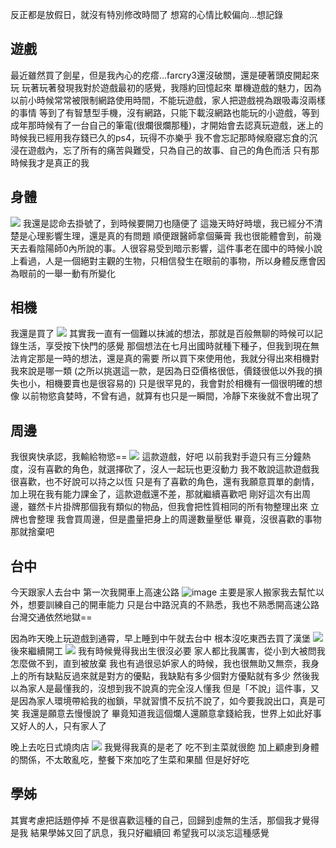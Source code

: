 反正都是放假日，就沒有特別修改時間了
想寫的心情比較偏向...想記錄


遊戲
-
最近雖然買了劍星，但是我內心的疙瘩...farcry3還沒破關，還是硬著頭皮開起來玩
玩著玩著發現我對於遊戲最初的感覺，我隱約回憶起來
單機遊戲的魅力，因為以前小時候常常被限制網路使用時間，不能玩遊戲，家人把遊戲視為跟吸毒沒兩樣的事情
等到了有智慧型手機，沒有網路，只能下載沒網路也能玩的小遊戲，等到成年那時候有了一台自己的筆電(很爛很爛那種)，才開始會去認真玩遊戲，迷上的時候我已經用我存錢已久的ps4，玩得不亦樂乎
我不會忘記那時候廢寢忘食的沉浸在遊戲內，忘了所有的痛苦與難受，只為自己的故事、自己的角色而活
只有那時候我才是真正的我

身體
-
![](https://github.com/photohost/picx-images-hosting/raw/master/20241027/Clip_2024-10-27_02-03-31.2dop7od8fm.jpg)
我還是認命去掛號了，到時候要開刀也隨便了
這幾天時好時壞，我已經分不清楚是心理影響生理，還是真的有問題
順便跟醫師拿個藥膏
我也很能體會到，前幾天去看陰陽師0內所說的事。人很容易受到暗示影響，這件事老在國中的時候小說上看過，人是一個絕對主觀的生物，只相信發生在眼前的事物，所以身體反應會因為眼前的一舉一動有所變化

相機
-
我還是買了
![](https://github.com/photohost/picx-images-hosting/raw/master/20241027/image.7p3lse8jaq.jpg)
其實我一直有一個難以抹滅的想法，那就是百般無聊的時候可以記錄生活，享受按下快門的感覺
那個想法在七月出國時就種下種子，但我到現在無法肯定那是一時的想法，還是真的需要
所以買下來使用他，我就分得出來相機對我來說是哪一類
(之所以挑選這一款，是因為日亞價格很低，價錢很低以外我的損失也小，相機要賣也是很容易的)
只是很罕見的，我會對於相機有一個很明確的想像
以前物慾貪婪時，不曾有過，就算有也只是一瞬間，冷靜下來後就不會出現了

周邊
-
我很爽快承認，我輸給物慾==
![](https://github.com/photohost/picx-images-hosting/raw/master/20241027/image.6f0om2t0ap.jpg)
這款遊戲，好吧
以前我對手遊只有三分鐘熱度，沒有喜歡的角色，就選擇砍了，沒人一起玩也更沒動力
我不敢說這款遊戲我很喜歡，也不好說可以持之以恆
只是有了喜歡的角色，還有我願意買單的劇情，加上現在我有能力課金了，這款遊戲還不差，那就繼續喜歡吧
剛好這次有出周邊，雖然卡片掛牌那個我有類似的物品，但我會把性質相同的所有物整理出來
立牌也會整理
我會買周邊，但是盡量把身上的周邊數量壓低
畢竟，沒很喜歡的事物那就捨棄吧

台中
-
今天跟家人去台中
第一次我開車上高速公路
![image](https://github.com/user-attachments/assets/6571de1c-8e69-4a9c-ba1c-d3460b71849b)
主要是家人搬家我去幫忙以外，想要訓練自己的開車能力
只是台中路況真的不熟悉，我也不熟悉開高速公路
台灣交通依然地獄==

因為昨天晚上玩遊戲到通霄，早上睡到中午就去台中
根本沒吃東西去買了漢堡
![](https://github.com/photohost/picx-images-hosting/raw/master/20241027/image.3k80gal4z7.jpg)
後來繼續開工
![](https://github.com/photohost/picx-images-hosting/raw/master/20241027/Clip_2024-10-27_02-19-28.9kg6l0w377.jpg)
我有時候覺得我出生很沒必要
家人都比我厲害，從小到大被問我怎麼做不到，直到被放棄
我也有過很忌妒家人的時候，我也很無助又無奈，我身上的所有缺點反過來就是對方的優點，我缺點有多少個對方優點就有多少
然後我以為家人是最懂我的，沒想到我不說真的完全沒人懂我
但是「不說」這件事，又是因為家人環境帶給我的枷鎖，早就習慣不反抗不說了，如今要我說出口，真是可笑
我還是願意去慢慢說了
畢竟知道我這個爛人還願意拿錢給我，世界上如此好事又好人的人，只有家人了

晚上去吃日式燒肉店
![](https://github.com/photohost/picx-images-hosting/raw/master/20241027/image.10263nrkw8.jpg)
我覺得我真的是老了
吃不到主菜就很飽
加上顧慮到身體的關係，不太敢亂吃，整餐下來加吃了生菜和果醋
但是好好吃

學姊
-
其實考慮把話題停掉
不是很喜歡這種的自己，回歸到虛無的生活，那個我才覺得是我
結果學姊又回了訊息，我只好繼續回
希望我可以淡忘這種感覺

